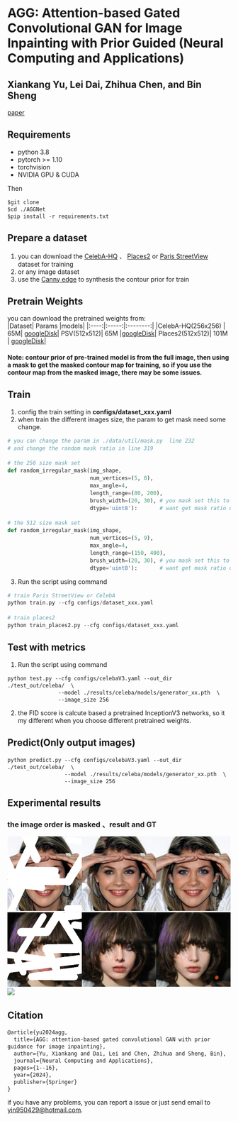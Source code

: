 # AGG: Attention-based Gated Convolutional GAN for Image Inpainting with Prior Guided (Neural Computing and Applications)

## Xiankang Yu, Lei Dai, Zhihua Chen, and Bin Sheng

[paper](https://link.springer.com/article/10.1007/s00521-024-09785-w)


## Requirements

- python 3.8
- pytorch >= 1.10
- torchvision
- NVIDIA GPU & CUDA 

Then 
```
$git clone 
$cd ./AGGNet
$pip install -r requirements.txt
```

## Prepare a dataset

1. you can download the [CelebA-HQ](https://www.kaggle.com/datasets/badasstechie/celebahq-resized-256x256) 、 [Places2](http://places2.csail.mit.edu/download.html) or 
[Paris StreetView](https://drive.google.com/open?id=1YXEMiAuaVjMm4jmoZPvMyddAmAyRPVfV) dataset for training
2. or any image dataset
3. use the [Canny edge](https://github.com/DCurro/CannyEdgePytorch) to synthesis the contour prior for train

## Pretrain Weights
you can download the pretrained weights from:  
|Dataset| Params |models|
|:----:|:-----:|:--------:|
|CelebA-HQ(256x256) | 65M| [googleDisk](https://drive.google.com/drive/folders/1WW9Kdx_aYDcLfNcWobpzEqhDuU5Iiveo)|
PSV(512x512)|    65M    |[googleDisk](https://drive.google.com/drive/folders/1cS-N8vqTjVSSDg7XqG9VESdIGaXFHJwC?usp=sharing)|
Places2(512x512)| 101M | [googleDisk](https://drive.google.com/drive/folders/1w6Amhdx0bbXInPP7w5sIJ3YT932bSOFd?usp=sharing)|

#### Note: contour prior of pre-trained model is from the full image, then using a mask to get the masked contour map for training, so if you use the contour map from the masked image, there may be some issues.

## Train
1. config the train setting in **configs/dataset_xxx.yaml**
2. when train the different images size, the param to get mask need some change.
```python
# you can change the param in ./data/util/mask.py  line 232
# and change the random mask ratio in line 319

# the 256 size mask set
def random_irregular_mask(img_shape,
                          num_vertices=(5, 8),
                          max_angle=4,
                          length_range=(80, 200),
                          brush_width=(20, 30), # you mask set this to (30, 40) if you 
                          dtype='uint8'):       # want get mask ratio over 0.4

# the 512 size mask set
def random_irregular_mask(img_shape,
                          num_vertices=(5, 9),
                          max_angle=4,
                          length_range=(150, 400),
                          brush_width=(20, 30), # you mask set this to (30, 40) if you 
                          dtype='uint8'):       # want get mask ratio over 0.4

```
3. Run the script using command 
```python
# train Paris StreetView or CelebA
python train.py --cfg configs/dataset_xxx.yaml

# train places2
python train_places2.py --cfg configs/dataset_xxx.yaml

```

## Test with metrics
1. Run the script using command 
```
python test.py --cfg configs/celebaV3.yaml --out_dir ./test_out/celeba/  \
                --model ./results/celeba/models/generator_xx.pth  \
                --image_size 256
```
2. the FID score is calcute based a pretrained InceptionV3 networks, so it my different when you choose different pretrained weights.

## Predict(Only output images)
```
python predict.py --cfg configs/celebaV3.yaml --out_dir ./test_out/celeba/  \
                  --model ./results/celeba/models/generator_xx.pth  \
                  --image_size 256
```

## Experimental results
### the image order is masked 、result and GT
<img src="./samples/celeba_1.png">
<img src="./samples/celeba_2.png">
<img src="./samples/paris sv.png">

## Citation
```
@article{yu2024agg,
  title={AGG: attention-based gated convolutional GAN with prior guidance for image inpainting},
  author={Yu, Xiankang and Dai, Lei and Chen, Zhihua and Sheng, Bin},
  journal={Neural Computing and Applications},
  pages={1--16},
  year={2024},
  publisher={Springer}
}

```
if you have any problems, you can report a issue or just send email to <yin950429@hotmail.com>.


